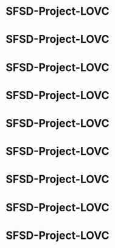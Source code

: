 # SFSD-Project-LOVC
# SFSD-Project-LOVC
# SFSD-Project-LOVC
# SFSD-Project-LOVC
# SFSD-Project-LOVC
# SFSD-Project-LOVC
# SFSD-Project-LOVC
# SFSD-Project-LOVC
# SFSD-Project-LOVC
